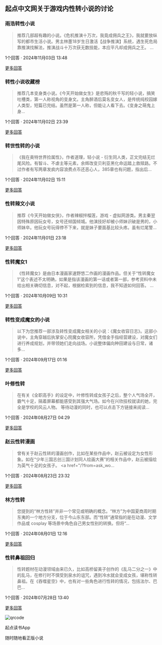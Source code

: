 ## 起点中文网关于游戏内性转小说的讨论

### 雨浩转性小说

> 推荐几部超有趣的小说。《危机推演十万次，我竟成佣兵之王》，我就要放纵写的都市生活小说。男主林墨18岁生日激活【战争推演】系统，遇生死危局靠推演找解法，推演战斗十万次获无数技能，本应平凡却成佣兵之王。 ...

1个回答 · 2024年11月03日 13:48

[更多回答](/ask/qqbycqbycycdy)

### 转性小说收藏榜

> 推荐几本变身类小说。《今天开始做女生》是悲殇的秋千写的轻小说，搞笑吐槽类，第一人称视角的变身文。主角醉酒后莫名变女人，是传统纯校园嫁人类型，短篇已完结。虽然是第一人称，但能让人看下去。《变身之萌鬼上身...

1个回答 · 2024年11月02日 23:39

[更多回答](/ask/qqbqbwzclnjwz)

### 转世性转的小说

> 《我在奥特世界捡属性》，作者道理，轻小说 - 衍生同人类，正文完结无烂尾风险。有智斗、不虐主等元素，余辉改变贝利亚黑化命运踏上救赎路。不过作者有写两章发疯内容浪费点币还恶心人，385章也有问题，指出后...

1个回答 · 2024年11月02日 15:11

[更多回答](/ask/qqbqbdymidytu)

### 性转辣文小说

> 推荐《今天开始做女侠》，作者辣椒拌榴莲，游戏 - 虚拟网游类。男主秦翌因特殊原因玩女号，女号还倾国倾城。他演技好却被小师妹识破是男的，小师妹卒。他玩女号玩得停不下来，就是妹子要面基比较头疼。虽有烂尾警...

1个回答 · 2024年11月01日 23:18

[更多回答](/ask/qqbqblwmimiqb)

### 性转魔女1

> 《性转魔女》是由日本漫画家速野悠二作画的漫画作品。但关于“性转魔女1”这个表述不太明确，如果是指该漫画的第一话或者第一部，参考资料中未给出相关确切信息，对不起，根据检索到的信息，我不知道如何回答。 ...

1个回答 · 2024年10月09日 10:31

[更多回答](/ask/qdytumioscl)

### 转性变成魔女的小说

> 以下为您推荐一部涉及转性变成魔女相关的小说：《魔女收容日志》。这部小说中，主角穿越后执掌安心院魔女收容所，凭借金手指经营建设，对魔女们进行养成规划，并带领她们走向战场。小说整体偏向种田建设与日常，诸多...

1个回答 · 2024年09月17日 01:16

[更多回答](/ask/qhvpepeiqen)

### 叶修性转

> 在有关《全职高手》的设定中，叶修性转成女孩子之后，整个人气场全开，霸气十足，隔着屏幕都能感受到其强大气场。如今在兴欣技校就读的她，完全是学校的风云人物。 等待动漫的同时，也可以点击下方链接来阅读...

1个回答 · 2024年08月27日 04:29

[更多回答](/ask/qurjdnjjdyc)

### 赵云性转漫画

> 曾有关于赵云性转的漫画创作，比如在某些作品中，赵云被设定为女性形象。如在“少年三国志创三国计划同人绘画大赛”的相关作品中，赵云被描绘为英气十足的女孩子。 <a href="/?from=ask\_wo...

1个回答 · 2024年08月23日 23:32

[更多回答](/ask/qiqnjhvcllw)

### 林方性转

> 您提到的“林方性转”并非一个常见或明确的概念。“林方”为中国夏商周时期东夷的一个地方分支，位于今山东东部。而“性转”通常指的是在动漫、文学作品或 cosplay 等场景中角色自己男女性别的转换。但将“...

1个回答 · 2024年08月01日 12:16

[更多回答](/ask/qclpeycurjd)

### 性转鼻祖回归

> 性转题材在动漫领域由来已久，比如高桥留美子创作的《乱马二分之一》中的乱马，在修行时不慎受到泉水的诅咒，遇到冷水就会变成女孩，堪称性转鼻祖。在《吞噬星空》中，也有对一些角色进行性转的情况，包括法尔、巴巴...

1个回答 · 2024年07月28日 13:40

[更多回答](/ask/qskkglwkgdy)

![qrcode](https://imgservices-1252317822.image.myqcloud.com/coco/s03032023/fb9dbdd4.avvf16.png)

起点读书App

随时随地看正版小说
